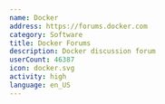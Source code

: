 ```yaml
---
name: Docker
address: https://forums.docker.com
category: Software
title: Docker Forums
description: Docker discussion forum
userCount: 46387
icon: docker.svg
activity: high
language: en_US
---
```

